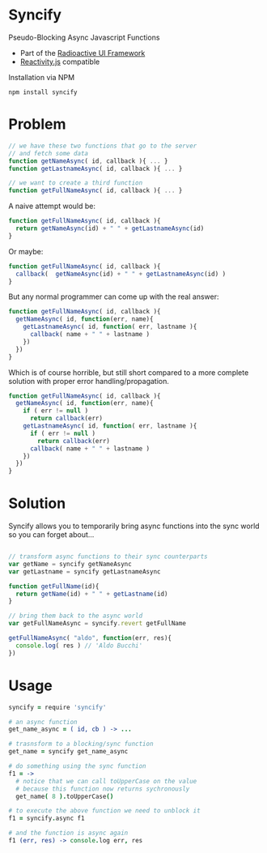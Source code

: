 # Syncify

Pseudo-Blocking Async Javascript Functions

* Part of the [Radioactive UI Framework](http://github.com/aldonline/radioactive)
* [Reactivity.js](http://github.com/aldonline/reactivity) compatible

Installation via NPM

```shell
npm install syncify
```




# Problem

```javascript
// we have these two functions that go to the server
// and fetch some data
function getNameAsync( id, callback ){ ... }
function getLastnameAsync( id, callback ){ ... }

// we want to create a third function
function getFullNameAsync( id, callback ){ ... }

```

A naive attempt would be:
```javascript
function getFullNameAsync( id, callback ){ 
  return getNameAsync(id) + " " + getLastnameAsync(id)
}

```

Or maybe:

```javascript
function getFullNameAsync( id, callback ){ 
  callback(  getNameAsync(id) + " " + getLastnameAsync(id) )
}

```

But any normal programmer can come up with the real answer:

```javascript
function getFullNameAsync( id, callback ){ 
  getNameAsync( id, function(err, name){
    getLastnameAsync( id, function( err, lastname ){
      callback( name + " " + lastname )
    })
  })
}
```

Which is of course horrible, but still short compared to a more complete solution with 
proper error handling/propagation.

```javascript
function getFullNameAsync( id, callback ){ 
  getNameAsync( id, function(err, name){
    if ( err != null )
      return callback(err)
    getLastnameAsync( id, function( err, lastname ){
      if ( err != null )
        return callback(err)
      callback( name + " " + lastname )
    })
  })
}
```


# Solution

Syncify allows you to temporarily bring async functions into the sync world so you
can forget about...

```javascript

// transform async functions to their sync counterparts
var getName = syncify getNameAsync
var getLastname = syncify getLastnameAsync

function getFullName(id){
  return getName(id) + " " + getLastname(id)
}

// bring them back to the async world
var getFullNameAsync = syncify.revert getFullName

getFullNameAsync( "aldo", function(err, res){
  console.log( res ) // 'Aldo Bucchi'
})

```


# Usage


```coffeescript
syncify = require 'syncify'

# an async function
get_name_async = ( id, cb ) -> ...

# trasnsform to a blocking/sync function
get_name = syncify get_name_async

# do something using the sync function
f1 = ->
  # notice that we can call toUpperCase on the value
  # because this function now returns sychronously
  get_name( 8 ).toUpperCase()

# to execute the above function we need to unblock it
f1 = syncify.async f1

# and the function is async again
f1 (err, res) -> console.log err, res
```
